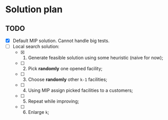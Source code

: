 # Solution plan

## TODO
- [X] Default MIP solution. Cannot handle big tests.
- [ ] Local search solution:
  - [X] 1. Generate feasible solution using some heuristic (naive for now);
  - [ ] 2. Pick **randomly** one opened facility;
  - [ ] 3. Choose **randomly** other `k-1` facilities;
  - [ ] 4. Using MIP assign picked facilities to a customers;
  - [ ] 5. Repeat while improving;
  - [ ] 6. Enlarge `k`;
